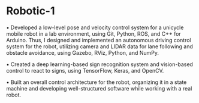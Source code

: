 # Robotic-1

•	Developed a low-level pose and velocity control system for a unicycle mobile robot in a lab environment, using Git, Python, ROS, and C++ for Arduino. Thus, I designed and implemented an autonomous driving control system for the robot, utilizing camera and LIDAR data for lane following and obstacle avoidance, using Gazebo, RViz, Python, and NumPy.


•	Created a deep learning-based sign recognition system and vision-based control to react to signs, using TensorFlow, Keras, and OpenCV.


•	Built an overall control architecture for the robot, organizing it in a state machine and developing well-structured software while working with a real robot.


